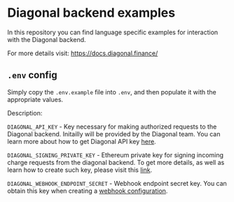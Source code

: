 # Diagonal backend examples

In this repository you can find language specific examples for interaction with the Diagonal backend.

For more details visit: https://docs.diagonal.finance/ 

## `.env` config

Simply copy the `.env.example` file into `.env`, and then populate it with the appropriate values.

Description:

`DIAGONAL_API_KEY` - Key necessary for making authorized requests to the Diagonal backend. Initailly will be provided by the Diagonal team. You can learn more about how to get Diagonal API key [here](https://docs.diagonal.finance/docs/quickstart-setup#step-1-create-your-signer-key-pair).

`DIAGONAL_SIGNING_PRIVATE_KEY` - Ethereum private key for signing incoming charge requests from the diagonal backend. To get more details, as well as learn how to create such key, please visit this [link](https://docs.diagonal.finance/docs/quickstart-setup#step-1-create-your-signer-key-pair).

`DIAGONAL_WEBHOOK_ENDPOINT_SECRET` - Webhook endpoint secret key. You can obtain this key when creating a [webhook configuration](https://docs.diagonal.finance/docs/webhooks#configuration).